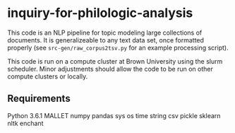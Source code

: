 # inquiry-for-philologic-analysis

This code is an NLP pipeline for topic modeling large collections of documents. It is generalizeable to any text data set, once formatted properly (see `src-gen/raw_corpus2tsv.py` for an example processing script). 

This code is run on a compute cluster at Brown University using the slurm scheduler. Minor adjustments should allow the code to be run on other compute clusters or locally.

## Requirements
Python 3.6.1
MALLET
numpy
pandas
sys
os
time
string
csv
pickle
sklearn
nltk
enchant
